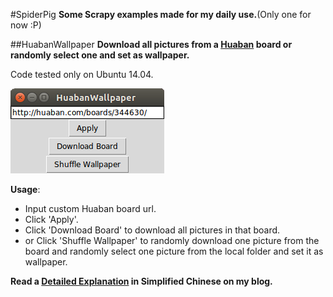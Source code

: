 #SpiderPig
**Some Scrapy examples made for my daily use.**(Only one for now :P)

##HuabanWallpaper
**Download all pictures from a [Huaban](http://huaban.com/) board or randomly select one and set as wallpaper.**<br>

Code tested only on Ubuntu 14.04.

![HuabanWallpaper GUI](https://github.com/Conglang/SpiderPig/blob/master/huabanwallpaper_gui.png)

**Usage**:

+ Input custom Huaban board url.
+ Click 'Apply'.
+ Click 'Download Board' to download all pictures in that board.
+ or Click 'Shuffle Wallpaper' to randomly download one picture from the board and randomly select one picture from the local folder and set it as wallpaper.

**Read a [Detailed Explanation](http://conglang.github.io/2015/04/18/scrapy-huaban-wallpaper/) in Simplified Chinese on my blog.**
